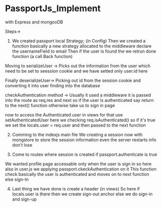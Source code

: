 # PassportJs_Implement
with Express and mongooDB

Steps->

1) We created passport local Strategy; (in Config)
 Then we created a function basically a new strategy allocated to the middleware declare the
 usernameField to email
 Then if the user is found the we retrun done function (a call Back function) 
 
 Moving to serializeUser -> Picks out the information from the user which need to be set to seession cookie
 and we have setted only user.id here
 
 Finally deserializeUser-> Picking out id from the session cookie and converting it into user finding into the database

checkAuthentication method -> Usually it used a middleware it is passed into the route as req,res and next so 
if the user is authenticated say return to the next() function otherwise take us to sign in page

now to access the Authenticated user in views for that use setAuthenticatedUser
here we checking req.isAuthenticated() so if it's true we set the locals.user = req.user
and then passed to the next function 


2) Comming to the indexjs main file 
  We creating a session now with mongstore to store the session information even the server restarts info don't lose
 
3) Come to routes where session is created if passport.authenticate is true 

We wanted profile page accessable only when the user is sign in so here also in user.js we applying passport.ckeckAuthentication on it
This function check basically the user is authenticated and moves on to next function else sign-In

4) Last thing we have done is create a header (in views) 
 So here if locals.user is there then we create sign-out anchor else we do sign-in and sign-up
